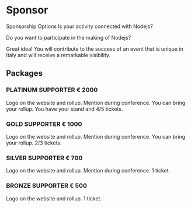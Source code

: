 # Sponsor

Sponsorship Options
Is your activity connected with Nodejs?

Do you want to participate in the making of Nodejs?

Great idea! You will contribute to the success of an event that is unique in Italy and will receive a remarkable visibility.

## Packages


### PLATINUM SUPPORTER € 2000 
Logo on the website and rollup. Mention during conference. 
You can bring your rollup. You have your stand and 4/5  tickets.

### GOLD SUPPORTER € 1000
Logo on the website and rollup. Mention during conference. 
You can bring your rollup. 2/3   tickets.

### SILVER SUPPORTER € 700 
Logo on the website and rollup. Mention during conference. 
1 ticket.


### BRONZE SUPPORTER € 500 
Logo on the website and rollup. 
1 ticket.
